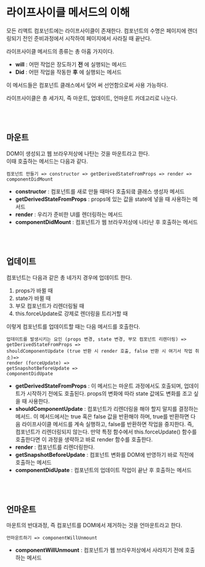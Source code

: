 # 라이프사이클 메서드의 이해
모든 리액트 컴포넌트에는 라이프사이클이 존재한다. 컴포넌트의 수명은 페이지에 렌더링되기 전인 준비과정에서 시작하여 페이지에서 사라질 때 끝난다.

라이프사이클 메서드의 종류는 총 아홉 가지이다.  
- __will__ : 어떤 작업은 장도하기 __전__ 에 실행되는 메서드
- __Did__ : 어떤 작업을 작동한 __후__ 에 실행되는 메서드

이 메서드들은 컴포넌트 클래스에서 덮어 써 선언함으로써 사용 가능하다.

라이프사이클은 총 세가지, 즉 마운트, 업데이트, 언마운트 카데고리로 나눈다.

<br>
<br>

## 마운트
DOM이 생성되고 웹 브라우저상에 나탄는 것을 마운트라고 한다.  
이때 호출하는 메서드는 다음과 같다.  
```
컴포넌트 만들기 => constructor => getDerivedStateFromProps => render => componentDidMount
```

- __constructor__ : 컴포넌트를 새로 만들 때마다 호출되킄 클래스 생성자 메서드
- __getDerivedStateFromProps__ : props에 있는 값을 state에 넣을 때 사용하는 메서드
- __render__ : 우리가 준비한 UI를 렌더링하는 메서드
- __componentDidMount__ : 컴포넌트가 웹 브라우저상에 나타난 후 호출하는 메서드

<br>
<br>

## 업데이트
컴포넌트는 다음과 같은 총 네가지 경우에 업데이트 한다.
1. props가 바뀔 때
2. state가 바뀔 때
3. 부모 컴포넌트가 리렌더링될 때
4. this.forceUpdate로 강제로 렌더링을 트리거할 때

이렇게 컴포넌트를 업데이트할 때는 다음 메서드를 호출한다.
```
업데이트를 발생시키는 요인 (props 변경, state 변경, 부모 컴포넌트 리렌더링) =>
getDerivedStateFromProps =>
shouldComponentUpdate (true 반환 시 render 호출, false 반환 시 여기서 작업 취소)=>
render (forceUpdate) =>
getSnapshotBeforeUpdate =>
componentDidUpate
```
- __getDerivedStateFromProps__ : 이 메서드는 마운트 과정에서도 호출되며, 업데이트가 시작하기 전에도 호출된다. props의 변화에 따라 state 값에도 변화를 조고 싶을 때 사용한다.  
- __shouldComponentUpdate__ : 컴포넌트가 리렌더링을 해야 할지 말지를 결정하는 메서드. 이 메서드에서는 true 혹은 false 값을 반환해야 하며, true를 반환하면 다음 라이프사이클 메서드를 계속 실행하고, false를 반환하면 작업을 중지한다. 즉, 컴포넌트가 리렌더링되지 않는다. 만약 특정 함수에서 this.forceUpdate() 함수를 호출한다면 이 과정을 생략하고 바로 render 함수를 호출한다.
- __render__ : 컴포넌트를 리렌더링한다.
- __getSnapshotBeforeUpdate__ : 컴포넌트 변화를 DOM에 반영하기 바로 직전에 호출하는 메서드
- __componentDidUpate__ : 컴포넌트의 업데이트 작업이 끝난 후 호출하는 메서드

<br>
<br>

## 언마운트
마운트의 반대과정, 즉 컴포넌트를 DOM에서 제거하는 것을 언마운트라고 한다.
```
언마운트하기 => componentWillUnmount
```

- __componentWillUnmount__ : 컴포넌트가 웹 브라우저상에서 사라지기 전에 호출하는 메서드



